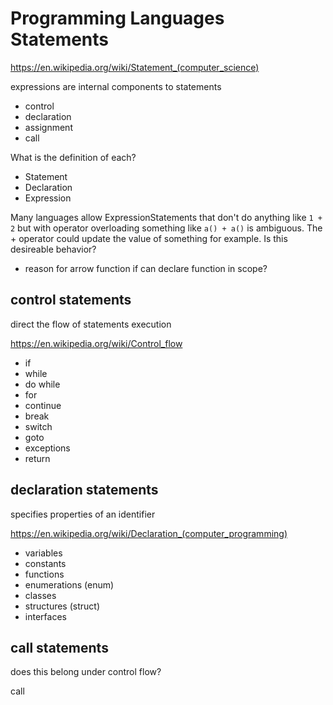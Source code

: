 # Programming Languages Statements

https://en.wikipedia.org/wiki/Statement_(computer_science)

expressions are internal components to statements

- control
- declaration
- assignment
- call

What is the definition of each?

- Statement
- Declaration
- Expression

Many languages allow ExpressionStatements that don't do anything like `1 + 2` but with operator overloading something like `a() + a()` is ambiguous. The + operator could update the value of something for example. Is this desireable behavior?

- reason for arrow function if can declare function in scope?

## control statements

direct the flow of statements execution

https://en.wikipedia.org/wiki/Control_flow

- if
- while
- do while
- for
- continue
- break
- switch
- goto
- exceptions
- return

## declaration statements

specifies properties of an identifier

https://en.wikipedia.org/wiki/Declaration_(computer_programming)


- variables
- constants
- functions
- enumerations (enum)
- classes
- structures (struct)
- interfaces


## call statements

does this belong under control flow?

call